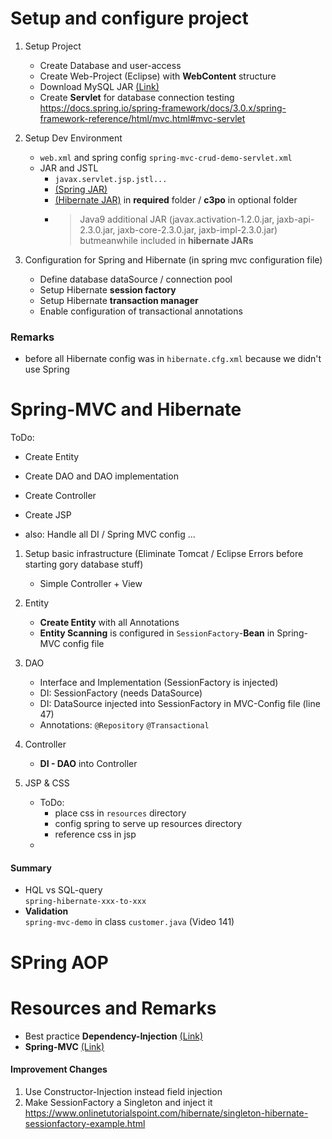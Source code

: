 # Setup and configure project

1.  Setup Project  
	- Create Database and user-access
	- Create Web-Project (Eclipse) with **WebContent** structure  
	- Download MySQL JAR [(Link)](https://dev.mysql.com/downloads/connector/j/)  
	- Create **Servlet** for database connection testing
	https://docs.spring.io/spring-framework/docs/3.0.x/spring-framework-reference/html/mvc.html#mvc-servlet

1. Setup Dev Environment  
	- `web.xml` and spring config `spring-mvc-crud-demo-servlet.xml`  
	- JAR and JSTL  
		- `javax.servlet.jsp.jstl...`  
		- [(Spring JAR)](https://repo.spring.io/release/org/springframework/spring/)  
		- [(Hibernate JAR)](https://hibernate.org/orm/) in **required** folder / **c3po** in optional folder   
		- >Java9 additional JAR (javax.activation-1.2.0.jar, jaxb-api-2.3.0.jar, jaxb-core-2.3.0.jar, jaxb-impl-2.3.0.jar) butmeanwhile included in **hibernate JARs**  
		
1. Configuration for Spring and Hibernate  (in spring mvc configuration file)  
	- Define database dataSource / connection pool  
	- Setup Hibernate **session factory**  
	- Setup Hibernate **transaction manager**  
	- Enable configuration of transactional annotations  
	
### Remarks
- before all Hibernate config was in `hibernate.cfg.xml` because we didn't use Spring

# Spring-MVC and Hibernate
ToDo:
- Create Entity
- Create DAO and DAO implementation
- Create Controller
- Create JSP

- also: Handle all DI / Spring MVC config ...

1. Setup basic infrastructure (Eliminate Tomcat / Eclipse Errors before starting gory database stuff)  
    - Simple Controller + View 
    
1. Entity  
    - **Create Entity** with all Annotations
    - **Entity Scanning** is configured in `SessionFactory`-**Bean** in Spring-MVC config file

1. DAO  
    - Interface and Implementation (SessionFactory is injected)
    - DI: SessionFactory (needs DataSource)
    - DI: DataSource injected into SessionFactory in MVC-Config file  (line 47)
    - Annotations: `@Repository` `@Transactional`
    
1. Controller     
    - **DI - DAO** into Controller

1. JSP & CSS
    - ToDo:  
        - place css in `resources` directory
        - config spring to serve up resources directory
        - reference css in jsp
    - 

#### Summary

- HQL vs SQL-query  
    `spring-hibernate-xxx-to-xxx` 
- **Validation**  
    `spring-mvc-demo` in class `customer.java` (Video 141)
    
    
# SPring AOP


# Resources and Remarks
- Best practice **Dependency-Injection** [(Link)](https://stackoverflow.com/questions/39890849/what-exactly-is-field-injection-and-how-to-avoid-it)
- **Spring-MVC** [(Link)](https://docs.spring.io/spring-framework/docs/3.0.x/spring-framework-reference/html/mvc.html#mvc-servlet)

#### Improvement Changes
1. Use Constructor-Injection instead field injection
1. Make SessionFactory a Singleton and inject it
https://www.onlinetutorialspoint.com/hibernate/singleton-hibernate-sessionfactory-example.html
